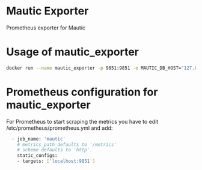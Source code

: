 # Mautic Exporter
Prometheus exporter for Mautic

# Usage of mautic_exporter
```sh
docker run --name mautic_exporter -p 9851:9851 -e MAUTIC_DB_HOST="127.0.0.1" -e MAUTIC_DB_PORT="3306" -e MAUTIC_DB_USER="mautic" -e MAUTIC_DB_NAME="mautic" -e MAUTIC_DB_PASSWORD="mautic" -d alexandreio/mautic_exporter:latest
```
# Prometheus configuration for mautic_exporter
For Prometheus to start scraping the metrics you have to edit /etc/prometheus/prometheus.yml and add:

```sh
  - job_name: 'mautic'
    # metrics_path defaults to '/metrics'
    # scheme defaults to 'http'.
    static_configs:
    - targets: ['localhost:9851']
```
